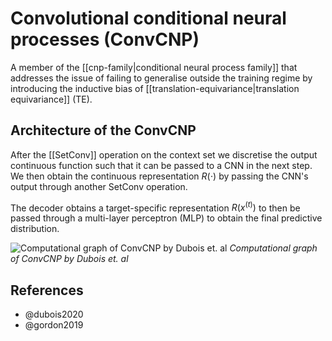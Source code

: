 # Convolutional conditional neural processes (ConvCNP)

A member of the [[cnp-family|conditional neural process family]] that addresses the issue of failing to generalise outside the training regime by introducing the inductive bias of [[translation-equivariance|translation equivariance]] (TE).

## Architecture of the ConvCNP

After the [[SetConv]] operation on the context set we discretise the output continuous function such that it can be passed to a CNN in the next step. We then obtain the continuous representation $R(\cdot)$ by passing the CNN's output through another SetConv operation.

The decoder obtains a target-specific representation $R(x^{(t)})$ to then be passed through a multi-layer perceptron (MLP) to obtain the final predictive distribution.

![Computational graph of ConvCNP by Dubois et. al](https://yanndubs.github.io/Neural-Process-Family/_images/computational_graph_ConvCNPs1.png)
_Computational graph of ConvCNP by Dubois et. al_

## References

- @dubois2020
- @gordon2019